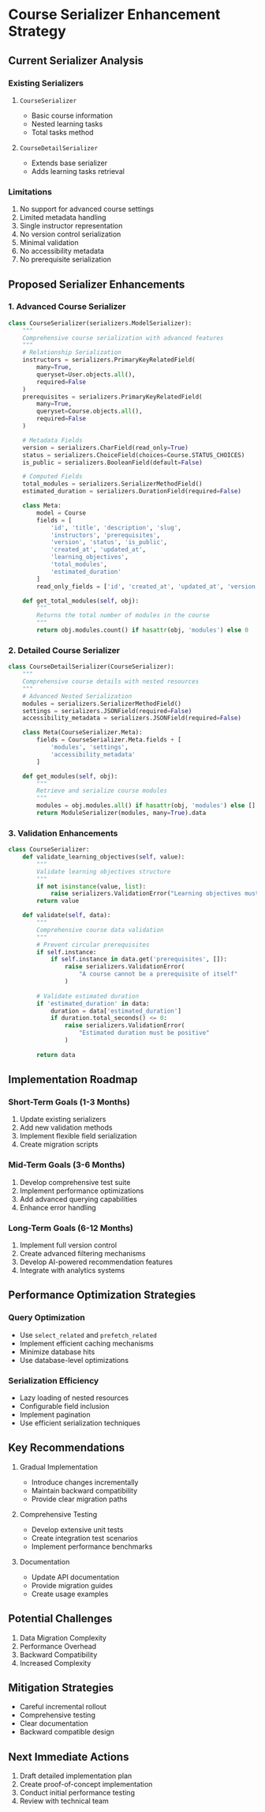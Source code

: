 # Course Serializer Enhancement Strategy

## Current Serializer Analysis

### Existing Serializers
1. `CourseSerializer`
   - Basic course information
   - Nested learning tasks
   - Total tasks method

2. `CourseDetailSerializer`
   - Extends base serializer
   - Adds learning tasks retrieval

### Limitations
1. No support for advanced course settings
2. Limited metadata handling
3. Single instructor representation
4. No version control serialization
5. Minimal validation
6. No accessibility metadata
7. No prerequisite serialization

## Proposed Serializer Enhancements

### 1. Advanced Course Serializer
```python
class CourseSerializer(serializers.ModelSerializer):
    """
    Comprehensive course serialization with advanced features
    """
    # Relationship Serialization
    instructors = serializers.PrimaryKeyRelatedField(
        many=True, 
        queryset=User.objects.all(),
        required=False
    )
    prerequisites = serializers.PrimaryKeyRelatedField(
        many=True, 
        queryset=Course.objects.all(),
        required=False
    )

    # Metadata Fields
    version = serializers.CharField(read_only=True)
    status = serializers.ChoiceField(choices=Course.STATUS_CHOICES)
    is_public = serializers.BooleanField(default=False)

    # Computed Fields
    total_modules = serializers.SerializerMethodField()
    estimated_duration = serializers.DurationField(required=False)

    class Meta:
        model = Course
        fields = [
            'id', 'title', 'description', 'slug',
            'instructors', 'prerequisites',
            'version', 'status', 'is_public',
            'created_at', 'updated_at',
            'learning_objectives',
            'total_modules',
            'estimated_duration'
        ]
        read_only_fields = ['id', 'created_at', 'updated_at', 'version']

    def get_total_modules(self, obj):
        """
        Returns the total number of modules in the course
        """
        return obj.modules.count() if hasattr(obj, 'modules') else 0
```

### 2. Detailed Course Serializer
```python
class CourseDetailSerializer(CourseSerializer):
    """
    Comprehensive course details with nested resources
    """
    # Advanced Nested Serialization
    modules = serializers.SerializerMethodField()
    settings = serializers.JSONField(required=False)
    accessibility_metadata = serializers.JSONField(required=False)

    class Meta(CourseSerializer.Meta):
        fields = CourseSerializer.Meta.fields + [
            'modules', 'settings', 
            'accessibility_metadata'
        ]

    def get_modules(self, obj):
        """
        Retrieve and serialize course modules
        """
        modules = obj.modules.all() if hasattr(obj, 'modules') else []
        return ModuleSerializer(modules, many=True).data
```

### 3. Validation Enhancements
```python
class CourseSerializer:
    def validate_learning_objectives(self, value):
        """
        Validate learning objectives structure
        """
        if not isinstance(value, list):
            raise serializers.ValidationError("Learning objectives must be a list")
        return value

    def validate(self, data):
        """
        Comprehensive course data validation
        """
        # Prevent circular prerequisites
        if self.instance:
            if self.instance in data.get('prerequisites', []):
                raise serializers.ValidationError(
                    "A course cannot be a prerequisite of itself"
                )
        
        # Validate estimated duration
        if 'estimated_duration' in data:
            duration = data['estimated_duration']
            if duration.total_seconds() <= 0:
                raise serializers.ValidationError(
                    "Estimated duration must be positive"
                )
        
        return data
```

## Implementation Roadmap

### Short-Term Goals (1-3 Months)
1. Update existing serializers
2. Add new validation methods
3. Implement flexible field serialization
4. Create migration scripts

### Mid-Term Goals (3-6 Months)
1. Develop comprehensive test suite
2. Implement performance optimizations
3. Add advanced querying capabilities
4. Enhance error handling

### Long-Term Goals (6-12 Months)
1. Implement full version control
2. Create advanced filtering mechanisms
3. Develop AI-powered recommendation features
4. Integrate with analytics systems

## Performance Optimization Strategies

### Query Optimization
- Use `select_related` and `prefetch_related`
- Implement efficient caching mechanisms
- Minimize database hits
- Use database-level optimizations

### Serialization Efficiency
- Lazy loading of nested resources
- Configurable field inclusion
- Implement pagination
- Use efficient serialization techniques

## Key Recommendations

1. Gradual Implementation
   - Introduce changes incrementally
   - Maintain backward compatibility
   - Provide clear migration paths

2. Comprehensive Testing
   - Develop extensive unit tests
   - Create integration test scenarios
   - Implement performance benchmarks

3. Documentation
   - Update API documentation
   - Provide migration guides
   - Create usage examples

## Potential Challenges

1. Data Migration Complexity
2. Performance Overhead
3. Backward Compatibility
4. Increased Complexity

## Mitigation Strategies
- Careful incremental rollout
- Comprehensive testing
- Clear documentation
- Backward compatible design

## Next Immediate Actions
1. Draft detailed implementation plan
2. Create proof-of-concept implementation
3. Conduct initial performance testing
4. Review with technical team